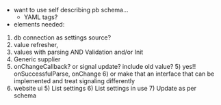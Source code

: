 - want to use self describing pb schema...
  - YAML tags? 
- elements needed: 
1) db connection as settings source? 
2) value refresher, 
3) values with parsing AND Validation and/or Init
3) Generic supplier
4) onChangeCallback? or signal update? include old value?
   5) yes!! onSuccessfulParse, onChange
   6) or make that an interface that can be implemented and treat signaling differently
4) website ui 
   5) List settings
   6) List settings in use 
   7) Update as per schema 
